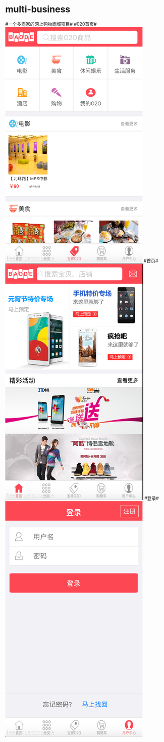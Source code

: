 # multi-business
#一个多商家的网上购物商城项目#
#020首页#
![o2o首页](https://github.com/zhuojunyj/multi-business/blob/master/screenshots/o2o.png)
#首页#
![首页](https://github.com/zhuojunyj/multi-business/blob/master/screenshots/main.png)
#登录#
![登录](https://github.com/zhuojunyj/multi-business/blob/master/screenshots/login.png)
